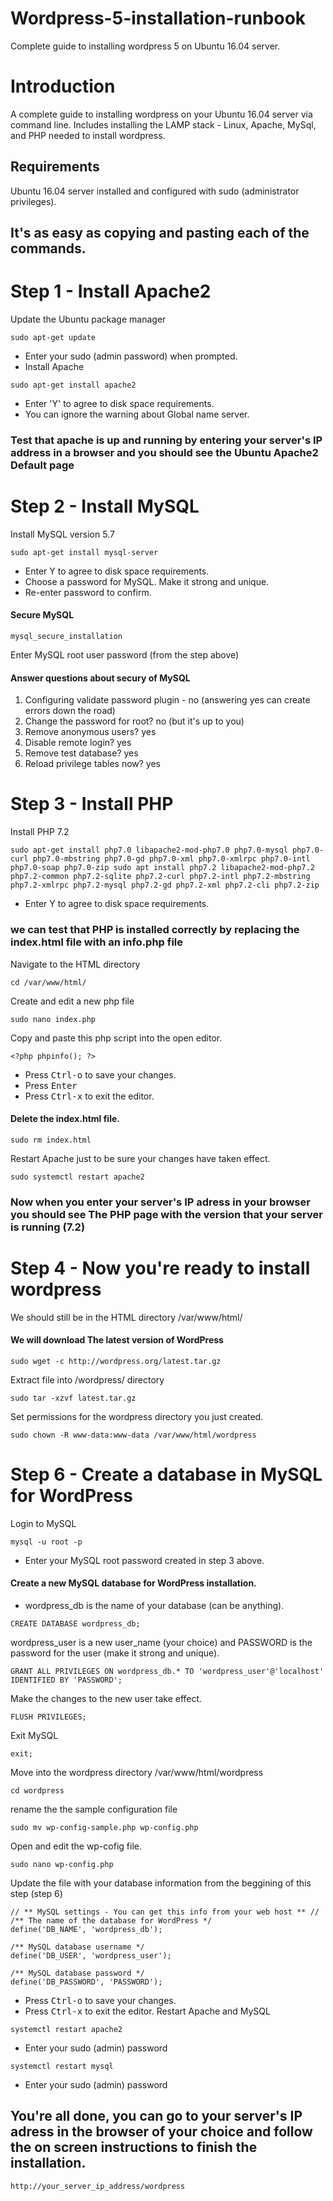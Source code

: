 # Wordpress-5-installation-runbook
Complete guide to installing wordpress 5 on Ubuntu 16.04 server.
# Introduction 
A complete guide to installing wordpress on your Ubuntu 16.04 server via command line. 
Includes installing the LAMP stack - Linux, Apache, MySql, and PHP needed to install wordpress.
## Requirements 
Ubuntu 16.04 server installed and configured with sudo (administrator privileges).
## It's as easy as copying and pasting each of the commands.
# Step 1 - Install Apache2 
Update the Ubuntu package manager
```
sudo apt-get update
```
* Enter your sudo (admin password) when prompted.
* Install Apache
```
sudo apt-get install apache2
```
* Enter 'Y' to agree to disk space requirements.
* You can ignore the warning about Global name server.
### Test that apache is up and running by entering your server's IP address in a browser and you should see the Ubuntu Apache2 Default page ###
# Step 2 - Install MySQL #
Install MySQL version 5.7
```
sudo apt-get install mysql-server
```
* Enter Y to agree to disk space requirements.
* Choose a password for MySQL. Make it strong and unique.
* Re-enter password to confirm.
#### Secure MySQL
```
mysql_secure_installation
```
Enter MySQL root user password (from the step above)
#### Answer questions about secury of MySQL
1. Configuring validate password plugin - no (answering yes can create errors down the road)
2. Change the password for root? no (but it's up to you)
3. Remove anonymous users? yes 
4. Disable remote login? yes
5. Remove test database? yes
6. Reload privilege tables now? yes
# Step 3 - Install PHP 
Install PHP 7.2
```
sudo apt-get install php7.0 libapache2-mod-php7.0 php7.0-mysql php7.0-curl php7.0-mbstring php7.0-gd php7.0-xml php7.0-xmlrpc php7.0-intl php7.0-soap php7.0-zip sudo apt install php7.2 libapache2-mod-php7.2 php7.2-common php7.2-sqlite php7.2-curl php7.2-intl php7.2-mbstring php7.2-xmlrpc php7.2-mysql php7.2-gd php7.2-xml php7.2-cli php7.2-zip
```
* Enter Y to agree to disk space requirements.
### we can test that PHP is installed correctly by replacing the index.html file with an info.php file 
Navigate to the HTML directory
```
cd /var/www/html/
```
Create and edit a new php file
```
sudo nano index.php
```
Copy and paste this php script into the open editor.
```
<?php phpinfo(); ?>
```
* Press <kbd>Ctrl-o</kbd> to save your changes.
* Press <kbd>Enter</kbd>
* Press <kbd>Ctrl-x</kbd> to exit the editor.
#### Delete the index.html file.
```
sudo rm index.html
```
Restart Apache just to be sure your changes have taken effect.
```
sudo systemctl restart apache2
```
### Now when you enter your server's IP adress in your browser you should see The PHP page with the version that your server is running (7.2) 
# Step 4 - Now you're ready to install wordpress
We should still be in the HTML directory /var/www/html/
#### We will download The latest version of WordPress
```
sudo wget -c http://wordpress.org/latest.tar.gz
```
Extract file into /wordpress/ directory
```
sudo tar -xzvf latest.tar.gz
```
Set permissions for the wordpress directory you just created.
```
sudo chown -R www-data:www-data /var/www/html/wordpress
```
# Step 6 - Create a database in MySQL for WordPress
Login to MySQL
```
mysql -u root -p
```
* Enter your MySQL root password created in step 3 above.
#### Create a new MySQL database for WordPress installation.
* wordpress_db is the name of your database (can be anything).
```
CREATE DATABASE wordpress_db;
```
wordpress_user is a new user_name (your choice) and PASSWORD is the password for the user (make it strong and unique).
```
GRANT ALL PRIVILEGES ON wordpress_db.* TO 'wordpress_user'@'localhost' IDENTIFIED BY 'PASSWORD';
```
Make the changes to the new user take effect.
```
FLUSH PRIVILEGES;
```
Exit MySQL
```
exit;
```
Move into the wordpress directory /var/www/html/wordpress
```
cd wordpress
```
rename the the sample configuration file
```
sudo mv wp-config-sample.php wp-config.php
```
Open and edit the wp-cofig file.
```
sudo nano wp-config.php
```
Update the file with your database information from the beggining of this step (step 6)
```
// ** MySQL settings - You can get this info from your web host ** //
/** The name of the database for WordPress */
define('DB_NAME', 'wordpress_db');

/** MySQL database username */
define('DB_USER', 'wordpress_user');

/** MySQL database password */
define('DB_PASSWORD', 'PASSWORD');
```
* Press <kbd>Ctrl-o</kbd> to save your changes.
* Press <kbd>Ctrl-x</kbd> to exit the editor.
Restart Apache and MySQL
```
systemctl restart apache2
```
* Enter your sudo (admin) password
```
systemctl restart mysql
```
* Enter your sudo (admin) password
## You're all done, you can go to your server's IP adress in the browser of your choice and follow the on screen instructions to finish the installation. 
```
http://your_server_ip_address/wordpress
```


